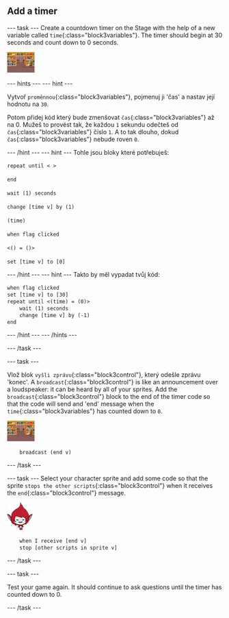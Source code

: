 ## Add a timer

\--- task \--- Create a countdown timer on the Stage with the help of a new variable called `time`{:class="block3variables"}. The timer should begin at 30 seconds and count down to 0 seconds.

![Stage sprite](images/stage-sprite.png)

\--- hints \--- \--- hint \---

Vytvoř `proměnnou`{:class="block3variables"}, pojmenuj ji 'čas' a nastav její hodnotu na `30`.

Potom přidej kód který bude zmenšovat `čas`{:class="block3variables"} až na 0. Mužeš to provést tak, že každou `1` sekundu odečteš od `čas`{:class="block3variables"} číslo `1`. A to tak dlouho, dokud `čas`{:class="block3variables"} nebude roven `0`.

\--- /hint \--- \--- hint \--- Tohle jsou bloky které potřebuješ:

```blocks3
repeat until < >

end

wait (1) seconds

change [time v] by (1)

(time)

when flag clicked

<() = ()>

set [time v] to [0]
```

\--- /hint \--- \--- hint \--- Takto by měl vypadat tvůj kód:

```blocks3
when flag clicked
set [time v] to [30]
repeat until <(time) = (0)>
    wait (1) seconds
    change [time v] by (-1)
end
```

\--- /hint \--- \--- /hints \---

\--- /task \---

\--- task \---

Vlož blok `vyšli zprávu`{:class="block3control"}, který odešle zprávu 'konec'. A `broadcast`{:class="block3control"} is like an announcement over a loudspeaker: it can be heard by all of your sprites. Add the `broadcast`{:class="block3control"} block to the end of the timer code so that the code will send and 'end' message when the `time`{:class="block3variables"} has counted down to `0`.

![Stage sprite](images/stage-sprite.png)

```blocks3
    broadcast (end v)
```

\--- /task \---

\--- task \--- Select your character sprite and add some code so that the sprite `stops the other scripts`{:class="block3control"} when it receives the `end`{:class="block3control"} message.

![Giga sprite](images/giga-sprite.png)

```blocks3
    when I receive [end v]
    stop [other scripts in sprite v]
```

\--- /task \---

\--- task \---

Test your game again. It should continue to ask questions until the timer has counted down to 0.

\--- /task \---